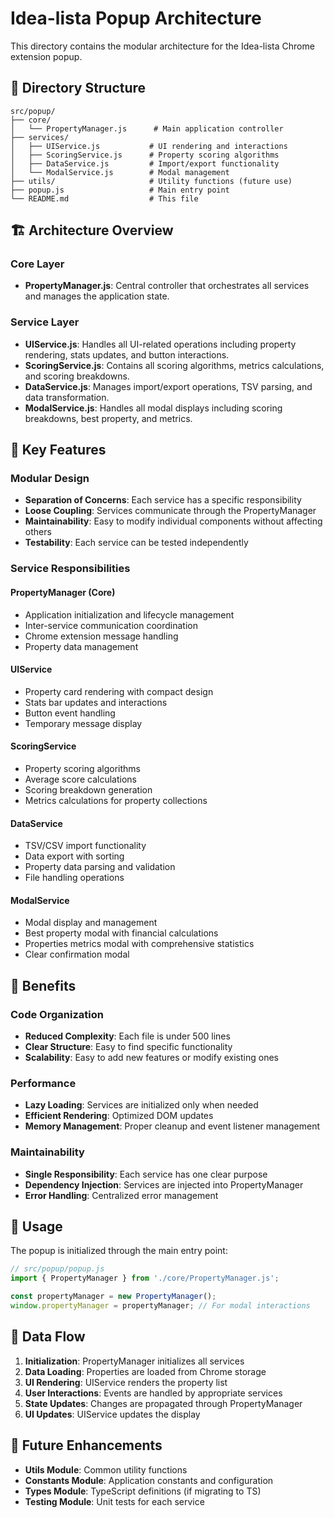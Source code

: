 # Idea-lista Popup Architecture

This directory contains the modular architecture for the Idea-lista Chrome extension popup.

## 📁 Directory Structure

```
src/popup/
├── core/
│   └── PropertyManager.js      # Main application controller
├── services/
│   ├── UIService.js           # UI rendering and interactions
│   ├── ScoringService.js      # Property scoring algorithms
│   ├── DataService.js         # Import/export functionality
│   └── ModalService.js        # Modal management
├── utils/                     # Utility functions (future use)
├── popup.js                   # Main entry point
└── README.md                  # This file
```

## 🏗️ Architecture Overview

### Core Layer
- **PropertyManager.js**: Central controller that orchestrates all services and manages the application state.

### Service Layer
- **UIService.js**: Handles all UI-related operations including property rendering, stats updates, and button interactions.
- **ScoringService.js**: Contains all scoring algorithms, metrics calculations, and scoring breakdowns.
- **DataService.js**: Manages import/export operations, TSV parsing, and data transformation.
- **ModalService.js**: Handles all modal displays including scoring breakdowns, best property, and metrics.

## 🔧 Key Features

### Modular Design
- **Separation of Concerns**: Each service has a specific responsibility
- **Loose Coupling**: Services communicate through the PropertyManager
- **Maintainability**: Easy to modify individual components without affecting others
- **Testability**: Each service can be tested independently

### Service Responsibilities

#### PropertyManager (Core)
- Application initialization and lifecycle management
- Inter-service communication coordination
- Chrome extension message handling
- Property data management

#### UIService
- Property card rendering with compact design
- Stats bar updates and interactions
- Button event handling
- Temporary message display

#### ScoringService
- Property scoring algorithms
- Average score calculations
- Scoring breakdown generation
- Metrics calculations for property collections

#### DataService
- TSV/CSV import functionality
- Data export with sorting
- Property data parsing and validation
- File handling operations

#### ModalService
- Modal display and management
- Best property modal with financial calculations
- Properties metrics modal with comprehensive statistics
- Clear confirmation modal

## 🚀 Benefits

### Code Organization
- **Reduced Complexity**: Each file is under 500 lines
- **Clear Structure**: Easy to find specific functionality
- **Scalability**: Easy to add new features or modify existing ones

### Performance
- **Lazy Loading**: Services are initialized only when needed
- **Efficient Rendering**: Optimized DOM updates
- **Memory Management**: Proper cleanup and event listener management

### Maintainability
- **Single Responsibility**: Each service has one clear purpose
- **Dependency Injection**: Services are injected into PropertyManager
- **Error Handling**: Centralized error management

## 📝 Usage

The popup is initialized through the main entry point:

```javascript
// src/popup/popup.js
import { PropertyManager } from './core/PropertyManager.js';

const propertyManager = new PropertyManager();
window.propertyManager = propertyManager; // For modal interactions
```

## 🔄 Data Flow

1. **Initialization**: PropertyManager initializes all services
2. **Data Loading**: Properties are loaded from Chrome storage
3. **UI Rendering**: UIService renders the property list
4. **User Interactions**: Events are handled by appropriate services
5. **State Updates**: Changes are propagated through PropertyManager
6. **UI Updates**: UIService updates the display

## 🎯 Future Enhancements

- **Utils Module**: Common utility functions
- **Constants Module**: Application constants and configuration
- **Types Module**: TypeScript definitions (if migrating to TS)
- **Testing Module**: Unit tests for each service
